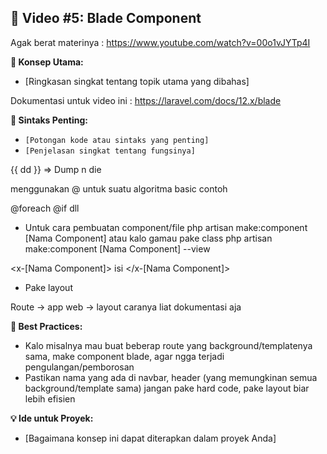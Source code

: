 ## 🎥 Video #5: Blade Component

Agak berat materinya : https://www.youtube.com/watch?v=00o1vJYTp4I

**🧠 Konsep Utama:**

- [Ringkasan singkat tentang topik utama yang dibahas]

Dokumentasi untuk video ini : https://laravel.com/docs/12.x/blade

**📌 Sintaks Penting:**

- `[Potongan kode atau sintaks yang penting]`
- `[Penjelasan singkat tentang fungsinya]`

{{ dd }} => Dump n die

menggunakan @ untuk suatu algoritma basic
contoh

@foreach
@if
dll

- Untuk cara pembuatan component/file
  php artisan make:component [Nama Component]
  atau kalo gamau pake class
  php artisan make:component [Nama Component] --view

<x-[Nama Component]> isi </x-[Nama Component]>

- Pake layout

Route -> app web -> layout
caranya liat dokumentasi aja

**📘 Best Practices:**

- Kalo misalnya mau buat beberap route yang background/templatenya sama, make component blade, agar ngga terjadi pengulangan/pemborosan
- Pastikan nama yang ada di navbar, header (yang memungkinan semua background/template sama) jangan pake hard code, pake layout biar lebih efisien

**💡 Ide untuk Proyek:**

- [Bagaimana konsep ini dapat diterapkan dalam proyek Anda]
